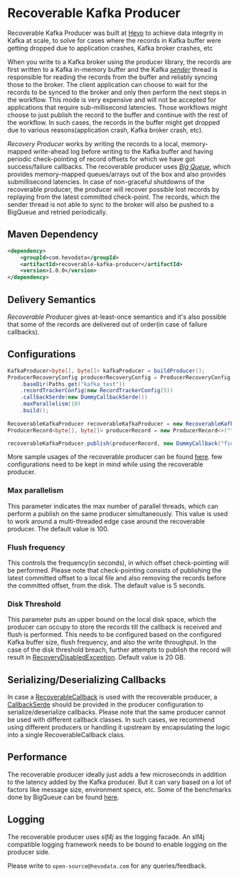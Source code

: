 # Recoverable Kafka Producer

Recoverable Kafka Producer was built at [Hevo](https://hevodata.com) to achieve data integrity in Kafka at scale, to solve for cases where the records in Kafka buffer were getting dropped due to application crashes, Kafka broker crashes, etc

When you write to a Kafka broker using the producer library, the records are first written to a Kafka in-memory buffer and the Kafka [*sender*](https://github.com/apache/kafka/blob/trunk/clients/src/main/java/org/apache/kafka/clients/producer/internals/Sender.java) thread is responsible for reading the records from the buffer and reliably syncing those to the broker. The client application can choose to wait for the records to be synced to the broker and only then perform the next steps in the workflow. This mode is very expensive and will not be accepted for applications that require sub-millisecond latencies. Those workflows might choose to just publish the record to the buffer and continue with the rest of the workflow. In such cases, the records in the buffer might get dropped due to various reasons(application crash, Kafka broker crash, etc).

*Recovery Producer* works by writing the records to a local, memory-mapped write-ahead log before writing to the Kafka buffer and having periodic check-pointing of record offsets for which we have got success/failure callbacks. The recoverable producer uses [*Big Queue*](https://github.com/bulldog2011/bigqueue), which provides memory-mapped queues/arrays out of the box and also provides submillisecond latencies. In case of non-graceful shutdowns of the recoverable producer, the producer will recover possible lost records by replaying from the latest committed check-point. The records, which the sender thread is not able to sync to the broker will also be pushed to a BigQueue and retried periodically.

## Maven Dependency
```xml
<dependency>
    <groupId>com.hevodata</groupId>
    <artifactId>recoverable-kafka-producer</artifactId>
    <version>1.0.0</version>
</dependency>
```    

## Delivery Semantics

*Recoverable Producer* gives at-least-once semantics and it's also possible that some of the records are delivered out of order(in case of failure callbacks).

## Configurations

```java
KafkaProducer<byte[], byte[]> kafkaProducer = buildProducer();
ProducerRecoveryConfig producerRecoveryConfig = ProducerRecoveryConfig.builder()
    .baseDir(Paths.get("kafka_test"))
    .recordTrackerConfig(new RecordTrackerConfig(5))
    .callbackSerde(new DummyCallbackSerde())
    .maxParallelism(10)
    .build();
    
RecoverableKafkaProducer recoverableKafkaProducer = new RecoverableKafkaProducer(kafkaProducer, producerRecoveryConfig);
ProducerRecord<byte[], byte[]> producerRecord = new ProducerRecord<>("topic1", null, "key".getBytes(), "value".getBytes());

recoverableKafkaProducer.publish(producerRecord, new DummyCallback("field_value"));
```

More sample usages of the recoverable producer can be found [here](https://github.com/hevoio/recoverable-kafka-producer/blob/master/src/main/java/com/hevodata/samples/SampleRecoverableKafkaProducer.java). few configurations need to be kept in mind while using the recoverable producer.

### Max parallelism

This parameter indicates the max number of parallel threads, which can perform a publish on the same producer simultaneously. This value is used to work around a multi-threaded edge case around the recoverable producer. The default value is 100.

### Flush frequency

This controls the frequency(in seconds), in which offset check-pointing will be performed. Please note that check-pointing consists of publishing the latest committed offset to a local file and also removing the records before the committed offset, from the disk. The default value is 5 seconds.

### Disk Threshold

This parameter puts an upper bound on the local disk space, which the producer can occupy to store the records till the callback is received and flush is performed. This needs to be configured based on the configured Kafka buffer size, flush frequency, and also the write throughput. In the case of the disk threshold breach, further attempts to publish the record will result in [RecoveryDisabledException](https://github.com/hevoio/recoverable-kafka-producer/blob/master/src/main/java/com/hevodata/exceptions/RecoveryDisabledException.java). Default value is 20 GB.

## Serializing/Deserializing Callbacks

In case a [RecoverableCallback](https://github.com/hevoio/recoverable-kafka-producer/blob/master/src/main/java/com/hevodata/RecoverableCallback.java) is used with the recoverable producer, a [CallbackSerde](https://github.com/hevoio/recoverable-kafka-producer/blob/master/src/main/java/com/hevodata/CallbackSerde.java) should be provided in the producer configuration to serialize/deserialize callbacks. Please note that the same producer cannot be used with different callback classes. In such cases, we recommend using different producers or handling it upstream by encapsulating the logic into a single RecoverableCallback class.


## Performance

The recoverable producer ideally just adds a few microseconds in addition to the latency added by the Kafka producer. But it can vary based on a lot of factors like message size, environment specs, etc. Some of the benchmarks done by BigQueue can be found [here](https://github.com/bulldog2011/bigqueue/wiki/Performance-Test-Report).

## Logging

The recoverable producer uses *slf4j* as the logging facade. An slf4j compatible logging framework needs to be bound to enable logging on the producer side.

Please write to `open-source@hevodata.com` for any queries/feedback.
    
